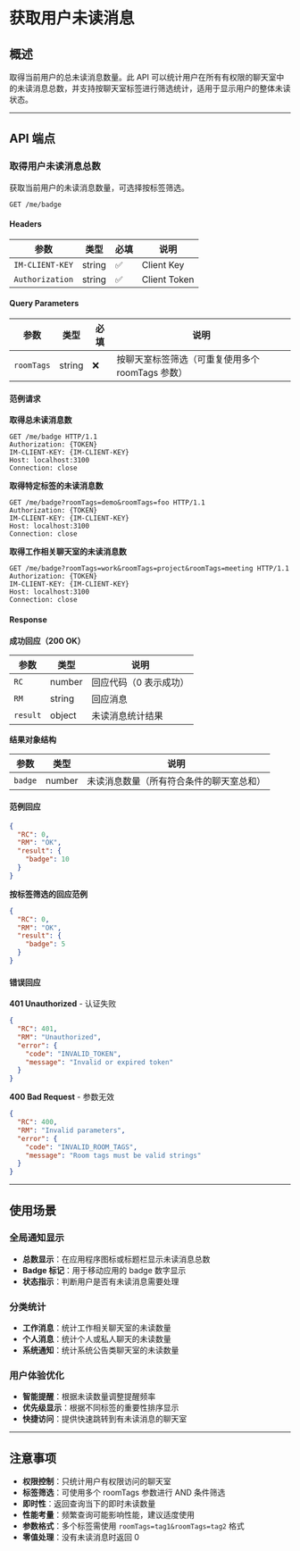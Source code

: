 # 获取用户未读消息

## 概述

取得当前用户的总未读消息数量。此 API 可以统计用户在所有有权限的聊天室中的未读消息总数，并支持按聊天室标签进行筛选统计，适用于显示用户的整体未读状态。

------

## API 端点

### 取得用户未读消息总数

获取当前用户的未读消息数量，可选择按标签筛选。

```http
GET /me/badge
```

#### Headers

| 参数               | 类型   | 必填 | 说明           |
| ------------------ | ------ | ---- | -------------- |
| `IM-CLIENT-KEY`    | string | ✅    | Client Key     |
| `Authorization`    | string | ✅    | Client Token   |

#### Query Parameters

| 参数       | 类型   | 必填 | 说明                                                      |
| ---------- | ------ | ---- | --------------------------------------------------------- |
| `roomTags` | string | ❌    | 按聊天室标签筛选（可重复使用多个 roomTags 参数）          |

#### 范例请求

**取得总未读消息数**

```http
GET /me/badge HTTP/1.1
Authorization: {TOKEN}
IM-CLIENT-KEY: {IM-CLIENT-KEY}
Host: localhost:3100
Connection: close
```

**取得特定标签的未读消息数**

```http
GET /me/badge?roomTags=demo&roomTags=foo HTTP/1.1
Authorization: {TOKEN}
IM-CLIENT-KEY: {IM-CLIENT-KEY}
Host: localhost:3100
Connection: close
```

**取得工作相关聊天室的未读消息数**

```http
GET /me/badge?roomTags=work&roomTags=project&roomTags=meeting HTTP/1.1
Authorization: {TOKEN}
IM-CLIENT-KEY: {IM-CLIENT-KEY}
Host: localhost:3100
Connection: close
```

#### Response

**成功回应（200 OK）**

| 参数     | 类型   | 说明                   |
| -------- | ------ | ---------------------- |
| `RC`     | number | 回应代码（0 表示成功） |
| `RM`     | string | 回应消息               |
| `result` | object | 未读消息统计结果       |

**结果对象结构**

| 参数    | 类型   | 说明                                    |
| ------- | ------ | --------------------------------------- |
| `badge` | number | 未读消息数量（所有符合条件的聊天室总和） |

#### 范例回应

```json
{
  "RC": 0,
  "RM": "OK",
  "result": {
    "badge": 10
  }
}
```

**按标签筛选的回应范例**

```json
{
  "RC": 0,
  "RM": "OK", 
  "result": {
    "badge": 5
  }
}
```

#### 错误回应

**401 Unauthorized** - 认证失败

```json
{
  "RC": 401,
  "RM": "Unauthorized",
  "error": {
    "code": "INVALID_TOKEN",
    "message": "Invalid or expired token"
  }
}
```

**400 Bad Request** - 参数无效

```json
{
  "RC": 400,
  "RM": "Invalid parameters",
  "error": {
    "code": "INVALID_ROOM_TAGS",
    "message": "Room tags must be valid strings"
  }
}
```

------

## 使用场景

### 全局通知显示
- **总数显示**：在应用程序图标或标题栏显示未读消息总数
- **Badge 标记**：用于移动应用的 badge 数字显示
- **状态指示**：判断用户是否有未读消息需要处理

### 分类统计
- **工作消息**：统计工作相关聊天室的未读数量
- **个人消息**：统计个人或私人聊天的未读数量
- **系统通知**：统计系统公告类聊天室的未读数量

### 用户体验优化
- **智能提醒**：根据未读数量调整提醒频率
- **优先级显示**：根据不同标签的重要性排序显示
- **快捷访问**：提供快速跳转到有未读消息的聊天室

------

## 注意事项

- **权限控制**：只统计用户有权限访问的聊天室
- **标签筛选**：可使用多个 roomTags 参数进行 AND 条件筛选
- **即时性**：返回查询当下的即时未读数量
- **性能考量**：频繁查询可能影响性能，建议适度使用
- **参数格式**：多个标签需使用 `roomTags=tag1&roomTags=tag2` 格式
- **零值处理**：没有未读消息时返回 0
